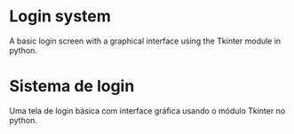 # Login system
A basic login screen with a graphical interface using the Tkinter module in python.

# Sistema de login
Uma tela de login básica com interface gráfica usando o módulo Tkinter no python.
